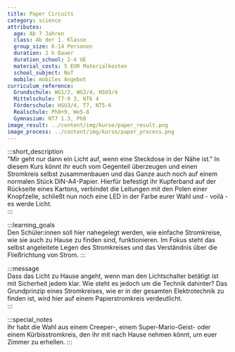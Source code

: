 ```yaml
---
title: Paper Circuits
category: science
attributes:
  age: Ab 7 Jahren
  class: Ab der 1. Klasse
  group_size: 6-14 Personen
  duration: 2 h Dauer
  duration_school: 2-4 UE
  material_costs: 5 EUR Materialkosten
  school_subject: NuT
  mobile: mobiles Angebot
curriculum_reference:
  Grundschule: WG1/2, WG3/4, HSU3/4  
  Mittelschule: T7-9 3, NT6 4  
  Förderschule: HSU3/4, T7, NT5-6   
  Realschule: Ph8+9, We5-8
  Gymnasium: NT7 1.3, Ph8
image_result: ../content/img/kurse/paper_result.png
image_process: ../content/img/kurse/paper_process.png
---
```

:::short_description  
"Mir geht nur dann ein Licht auf, wenn eine Steckdose in der Nähe ist." In diesem Kurs könnt ihr euch vom Gegenteil überzeugen und einen Stromkreis selbst zusammenbauen und das Ganze auch noch auf einem normalen Stück DIN-A4-Papier. Hierfür befestigt ihr Kupferband auf der Rückseite eines Kartons, verbindet die Leitungen mit den Polen einer Knopfzelle, schließt nun noch eine LED in der Farbe eurer Wahl und - voilà - es werde Licht.   
:::

:::learning_goals  
Den Schüler:innen soll hier nahegelegt werden, wie einfache Stromkreise, wie sie auch zu Hause zu finden sind, funktionieren. Im Fokus steht das selbst angeleitete Legen des Stromkreises und das Verständnis über die Fließrichtung von Strom.
:::

:::message  
Dass das Licht zu Hause angeht, wenn man den Lichtschalter betätigt ist mit Sicherheit jedem klar. Wie steht es jedoch um die Technik dahinter? Das Grundprinzip eines Stromkreises, wie er in der gesamten Elektrotechnik zu finden ist, wird hier auf einem Papierstromkreis verdeutlicht.   
:::  

:::special_notes  
Ihr habt die Wahl aus einem Creeper-, einem Super-Mario-Geist- oder einem Kürbisstromkreis, den ihr mit nach Hause nehmen könnt, um euer Zimmer zu erhellen.
:::
